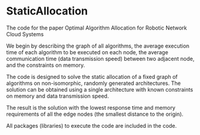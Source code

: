 # StaticAllocation
The code for the paper Optimal Algorithm Allocation for Robotic Network Cloud Systems 

We begin by describing the graph of all algorithms, the average execution time of each algorithm to be executed on each node, the average communication time (data transmission speed) between two adjacent node, and the constraints on memory. 

The code is designed to solve the static allocation of a fixed graph of algorithms on non-isomorphic, randomly generated architectures. The solution can be obtained using a single architecture with known constraints on memory and data transmission speed. 

The result is the solution with the lowest response time and memory requirements of all the edge nodes (the smallest distance to the origin). 

All packages (libraries) to execute the code are included in the code.
